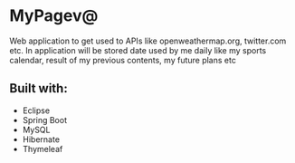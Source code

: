 # MyPagev@
Web application to get used to APIs like openweathermap.org, twitter.com etc. In application will be stored date used by me daily like my sports calendar, result of my previous contents, my future plans etc<br>

## Built with:

- Eclipse
- Spring Boot
- MySQL
- Hibernate
- Thymeleaf
